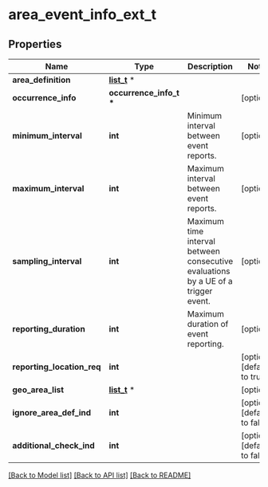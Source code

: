 # area_event_info_ext_t

## Properties
Name | Type | Description | Notes
------------ | ------------- | ------------- | -------------
**area_definition** | [**list_t**](reporting_area.md) \* |  | 
**occurrence_info** | **occurrence_info_t \*** |  | [optional] 
**minimum_interval** | **int** | Minimum interval between event reports. | [optional] 
**maximum_interval** | **int** | Maximum interval between event reports. | [optional] 
**sampling_interval** | **int** | Maximum time interval between consecutive evaluations by a UE of a trigger event. | [optional] 
**reporting_duration** | **int** | Maximum duration of event reporting. | [optional] 
**reporting_location_req** | **int** |  | [optional] [default to true]
**geo_area_list** | [**list_t**](geographic_area.md) \* |  | [optional] 
**ignore_area_def_ind** | **int** |  | [optional] [default to false]
**additional_check_ind** | **int** |  | [optional] [default to false]

[[Back to Model list]](../README.md#documentation-for-models) [[Back to API list]](../README.md#documentation-for-api-endpoints) [[Back to README]](../README.md)


